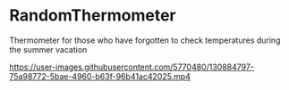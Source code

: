# RandomThermometer
Thermometer for those who have forgotten to check  temperatures during the summer vacation

https://user-images.githubusercontent.com/5770480/130884797-75a98772-5bae-4960-b63f-96b41ac42025.mp4

